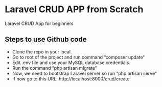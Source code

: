 # Laravel CRUD APP from Scratch
Laravel CRUD App for beginners

## Steps to use Github code

- Clone the repo in your local.
- Go to root of the project and run command “composer update“
- Edit .env file and use your MySQL database credentials.
- Run the command “php artisan migrate“
- Now, we need to bootstrap Laravel server so run “php artisan serve“
- If now go to this URL: http://localhost:8000/crud/create
